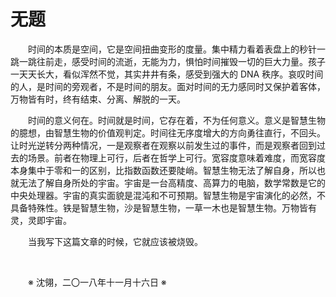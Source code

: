 # 无题

&emsp;&emsp;时间的本质是空间，它是空间扭曲变形的度量。集中精力看着表盘上的秒针一跳一跳往前走，感受时间的流逝，无能为力，惧怕时间摧毁一切的巨大力量。孩子一天天长大，看似浑然不觉，其实井井有条，感受到强大的 DNA 秩序。哀叹时间的人，是时间的旁观者，不是时间的朋友。面对时间的无力感同时又保护着客体，万物皆有时，终有结束、分离、解脱的一天。

&emsp;&emsp;时间的意义何在。时间就是时间，它存在着，不为任何意义。意义是智慧生物的臆想，由智慧生物的价值观判定。时间往无序度增大的方向勇往直行，不回头。让时光逆转分两种情况，一是观察者在观察以前发生过的事件，而是观察者回到过去的场景。前者在物理上可行，后者在哲学上可行。宽容度意味着难度，而宽容度本身集中于零和一的区别，比指数函数还要陡峭。智慧生物无法了解自身，所以也就无法了解自身所处的宇宙。宇宙是一台高精度、高算力的电脑，数学常数是它的中央处理器。宇宙的真实面貌是混沌和不可预期。智慧生物是宇宙演化的必然，不具备特殊性。铁是智慧生物，沙是智慧生物，一草一木也是智慧生物。万物皆有灵，灵即宇宙。

&emsp;&emsp;当我写下这篇文章的时候，它就应该被烧毁。

&emsp;&emsp;

&emsp;&emsp;※ 沈翎，二〇一八年十一月十六日 ※